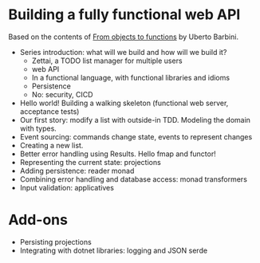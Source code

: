 # Building a fully functional web API

Based on the contents of [From objects to functions](https://pragprog.com/titles/uboop/from-objects-to-functions/) by Uberto Barbini.

* Series introduction: what will we build and how will we build it?
    * Zettai, a TODO list manager for multiple users
    * web API
    * In a functional language, with functional libraries and idioms
    * Persistence
    * No: security, CICD
* Hello world! Building a walking skeleton (functional web server, acceptance tests)
* Our first story: modify a list with outside-in TDD. Modeling the domain with types.
* Event sourcing: commands change state, events to represent changes
* Creating a new list. 
* Better error handling using Results. Hello fmap and functor!
* Representing the current state: projections
* Adding persistence: reader monad
* Combining error handling and database access: monad transformers
* Input validation: applicatives

# Add-ons

* Persisting projections
* Integrating with dotnet libraries: logging and JSON serde